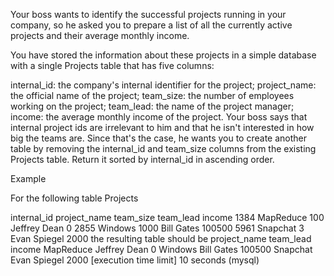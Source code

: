 Your boss wants to identify the successful projects running in your company, so he asked you to prepare a list of all the currently active projects and their average monthly income.

You have stored the information about these projects in a simple database with a single Projects table that has five columns:

internal_id: the company's internal identifier for the project;
project_name: the official name of the project;
team_size: the number of employees working on the project;
team_lead: the name of the project manager;
income: the average monthly income of the project.
Your boss says that internal project ids are irrelevant to him and that he isn't interested in how big the teams are. Since that's the case, he wants you to create another table by removing the internal_id and team_size columns from the existing Projects table. Return it sorted by internal_id in ascending order.

Example

For the following table Projects

internal_id	project_name	team_size	team_lead	income
1384	MapReduce	100	Jeffrey Dean	0
2855	Windows	1000	Bill Gates	100500
5961	Snapchat	3	Evan Spiegel	2000
the resulting table should be
project_name	team_lead	income
MapReduce	Jeffrey Dean	0
Windows	Bill Gates	100500
Snapchat	Evan Spiegel	2000
[execution time limit] 10 seconds (mysql)
